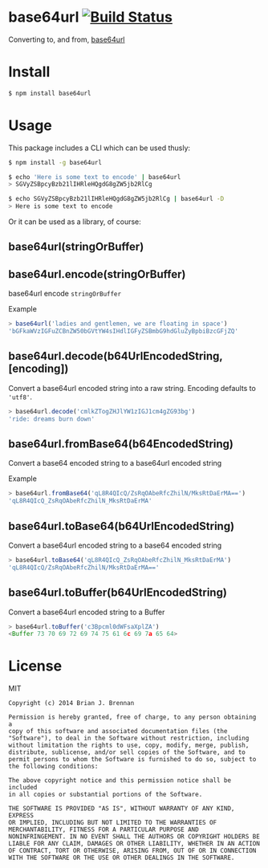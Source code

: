 # base64url  [![Build Status](https://secure.travis-ci.org/brianloveswords/base64url.png)](http://travis-ci.org/brianloveswords/base64url)

Converting to, and from, [base64url](http://en.wikipedia.org/wiki/Base64#RFC_4648)

# Install

```bash
$ npm install base64url
```

# Usage

This package includes a CLI which can be used thusly:

```bash
$ npm install -g base64url

$ echo 'Here is some text to encode' | base64url
> SGVyZSBpcyBzb21lIHRleHQgdG8gZW5jb2RlCg

$ echo SGVyZSBpcyBzb21lIHRleHQgdG8gZW5jb2RlCg | base64url -D
> Here is some text to encode
```

Or it can be used as a library, of course:

## base64url(stringOrBuffer)
## base64url.encode(stringOrBuffer)
base64url encode `stringOrBuffer`


Example

```js
> base64url('ladies and gentlemen, we are floating in space')
'bGFkaWVzIGFuZCBnZW50bGVtYW4sIHdlIGFyZSBmbG9hdGluZyBpbiBzcGFjZQ'
```

## base64url.decode(b64UrlEncodedString, [encoding])
Convert a base64url encoded string into a raw string. Encoding defaults to `'utf8'`.

```js
> base64url.decode('cmlkZTogZHJlYW1zIGJ1cm4gZG93bg')
'ride: dreams burn down'
```

## base64url.fromBase64(b64EncodedString)
Convert a base64 encoded string to a base64url encoded string

Example

```js
> base64url.fromBase64('qL8R4QIcQ/ZsRqOAbeRfcZhilN/MksRtDaErMA==')
'qL8R4QIcQ_ZsRqOAbeRfcZhilN_MksRtDaErMA'
```

## base64url.toBase64(b64UrlEncodedString)
Convert a base64url encoded string to a base64 encoded string

```js
> base64url.toBase64('qL8R4QIcQ_ZsRqOAbeRfcZhilN_MksRtDaErMA')
'qL8R4QIcQ/ZsRqOAbeRfcZhilN/MksRtDaErMA=='
```

## base64url.toBuffer(b64UrlEncodedString)
Convert a base64url encoded string to a Buffer

```js
> base64url.toBuffer('c3Bpcml0dWFsaXplZA')
<Buffer 73 70 69 72 69 74 75 61 6c 69 7a 65 64>
```

# License

MIT

```
Copyright (c) 2014 Brian J. Brennan

Permission is hereby granted, free of charge, to any person obtaining a
copy of this software and associated documentation files (the
"Software"), to deal in the Software without restriction, including
without limitation the rights to use, copy, modify, merge, publish,
distribute, sublicense, and/or sell copies of the Software, and to
permit persons to whom the Software is furnished to do so, subject to
the following conditions:

The above copyright notice and this permission notice shall be included
in all copies or substantial portions of the Software.

THE SOFTWARE IS PROVIDED "AS IS", WITHOUT WARRANTY OF ANY KIND, EXPRESS
OR IMPLIED, INCLUDING BUT NOT LIMITED TO THE WARRANTIES OF
MERCHANTABILITY, FITNESS FOR A PARTICULAR PURPOSE AND
NONINFRINGEMENT. IN NO EVENT SHALL THE AUTHORS OR COPYRIGHT HOLDERS BE
LIABLE FOR ANY CLAIM, DAMAGES OR OTHER LIABILITY, WHETHER IN AN ACTION
OF CONTRACT, TORT OR OTHERWISE, ARISING FROM, OUT OF OR IN CONNECTION
WITH THE SOFTWARE OR THE USE OR OTHER DEALINGS IN THE SOFTWARE.
```
